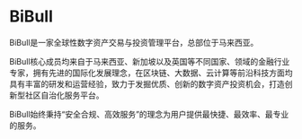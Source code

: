 # 

# BiBull

BiBull是一家全球性数字资产交易与投资管理平台，总部位于马来西亚。

BiBull核心成员均来自于马来西亚、新加坡以及英国等不同国家、领域的金融行业专家，拥有先进的国际化发展理念，在区块链、大数据、云计算等前沿科技方面均具有丰富的研发和运营经验，致力于发掘优质、创新的数字资产投资机会，打造创新型社区自治化服务平台。

BiBull始终秉持“安全合规、高效服务”的理念为用户提供最快捷、最效率、最专业的服务。

